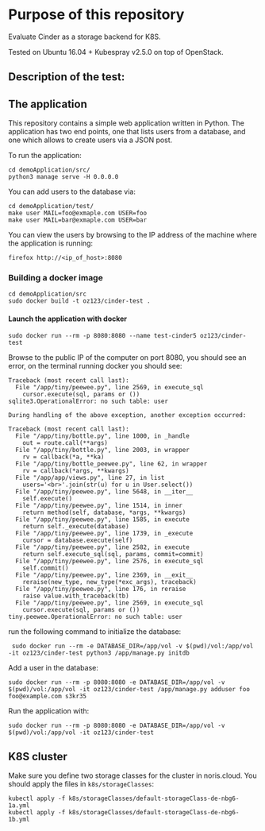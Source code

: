 Purpose of this repository
==========================

Evaluate Cinder as a storage backend for K8S.

Tested on Ubuntu 16.04 + Kubespray v2.5.0 on top of OpenStack.


Description of the test:
------------------------


## The application

This repository contains a simple web application written in Python.
The application has two end points, one that lists users from a database, and one
which allows to create users via a JSON post.

To run the application:

```
cd demoApplication/src/
python3 manage serve -H 0.0.0.0
```

You can add users to the database via:

```
cd demoApplication/test/
make user MAIL=foo@exmaple.com USER=foo
make user MAIL=bar@exmaple.com USER=bar
```

You can view the users by browsing to the IP address of the machine where the application is running:

```
firefox http://<ip_of_host>:8080
```

### Building a docker image

```
cd demoApplication/src
sudo docker build -t oz123/cinder-test .
```

#### Launch the application with docker

```
sudo docker run --rm -p 8080:8080 --name test-cinder5 oz123/cinder-test
```

Browse to the public IP of the computer on port 8080, you should see an error, 
on the terminal running docker you should see:

```
Traceback (most recent call last):
  File "/app/tiny/peewee.py", line 2569, in execute_sql
    cursor.execute(sql, params or ())
sqlite3.OperationalError: no such table: user

During handling of the above exception, another exception occurred:

Traceback (most recent call last):
  File "/app/tiny/bottle.py", line 1000, in _handle
    out = route.call(**args)
  File "/app/tiny/bottle.py", line 2003, in wrapper
    rv = callback(*a, **ka)
  File "/app/tiny/bottle_peewee.py", line 62, in wrapper
    rv = callback(*args, **kwargs)
  File "/app/app/views.py", line 27, in list
    users='<br>'.join(str(u) for u in User.select())
  File "/app/tiny/peewee.py", line 5648, in __iter__
    self.execute()
  File "/app/tiny/peewee.py", line 1514, in inner
    return method(self, database, *args, **kwargs)
  File "/app/tiny/peewee.py", line 1585, in execute
    return self._execute(database)
  File "/app/tiny/peewee.py", line 1739, in _execute
    cursor = database.execute(self)
  File "/app/tiny/peewee.py", line 2582, in execute
    return self.execute_sql(sql, params, commit=commit)
  File "/app/tiny/peewee.py", line 2576, in execute_sql
    self.commit()
  File "/app/tiny/peewee.py", line 2369, in __exit__
    reraise(new_type, new_type(*exc_args), traceback)
  File "/app/tiny/peewee.py", line 176, in reraise
    raise value.with_traceback(tb)
  File "/app/tiny/peewee.py", line 2569, in execute_sql
    cursor.execute(sql, params or ())
tiny.peewee.OperationalError: no such table: user
```

run the following command to initialize the database:

```
 sudo docker run --rm -e DATABASE_DIR=/app/vol -v $(pwd)/vol:/app/vol -it oz123/cinder-test python3 /app/manage.py initdb
```

Add a user in the database:

```
sudo docker run --rm -p 8080:8080 -e DATABASE_DIR=/app/vol -v $(pwd)/vol:/app/vol -it oz123/cinder-test /app/manage.py adduser foo foo@example.com s3kr35
```

Run the application with:

```
sudo docker run --rm -p 8080:8080 -e DATABASE_DIR=/app/vol -v $(pwd)/vol:/app/vol -it oz123/cinder-test
```

K8S cluster
-----------

Make sure you define two storage classes for the cluster in noris.cloud.
You should apply the files in `k8s/storageClasses`:

```
kubectl apply -f k8s/storageClasses/default-storageClass-de-nbg6-1a.yml
kubectl apply -f k8s/storageClasses/default-storageClass-de-nbg6-1b.yml
```


